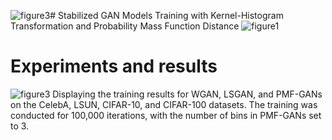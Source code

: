 ![figure3](https://github.com/Jangwon37/PMF-GAN/assets/99333410/b7c44c0b-d262-45d4-8855-c7f79566f5e3)# Stabilized GAN Models Training with Kernel-Histogram Transformation and Probability Mass Function Distance
![figure1](https://github.com/Jangwon37/PMF-GAN/assets/99333410/f77ad3c8-bd9e-45a8-9812-fe2c124386d6)

# Experiments and results
![figure3](https://github.com/Jangwon37/PMF-GAN/assets/99333410/2683401a-52d1-4d8d-acf0-51d95729437b)
Displaying the training results for WGAN, LSGAN, and PMF-GANs on the CelebA, LSUN, CIFAR-10, and CIFAR-100 datasets. The training was conducted for 100,000 iterations, with the number of bins in PMF-GANs set to 3.
